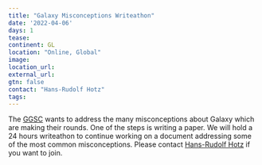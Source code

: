 ```yaml
---
title: "Galaxy Misconceptions Writeathon"
date: '2022-04-06'
days: 1
tease: 
continent: GL
location: "Online, Global"
image: 
location_url: 
external_url:
gtn: false
contact: "Hans-Rudolf Hotz"
tags: 
---
```




The [GGSC](https://galaxyproject.org/community/steering/) wants to address the many misconceptions about Galaxy which are making their rounds. One of the steps is writing a paper. 
We will hold a 24 hours writeathon to continue working on a document addressing some of the most common misconceptions.
Please contact [Hans-Rudolf Hotz](mailto:hrhotz@googlemail.com) if you want to join.




